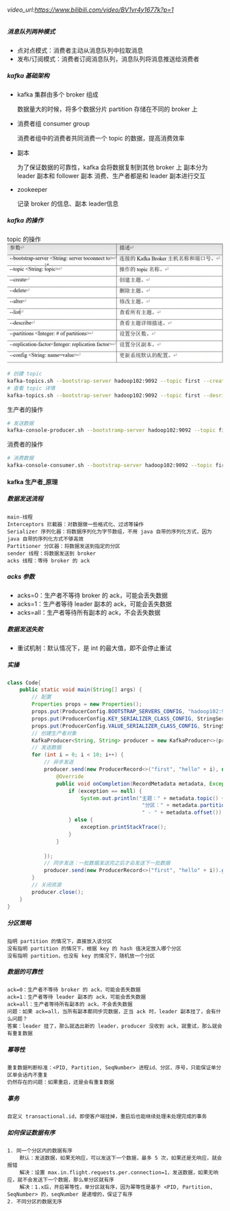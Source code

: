 ###### video_url:https://www.bilibili.com/video/BV1vr4y1677k?p=1
##### 消息队列两种模式
- 点对点模式：消费者主动从消息队列中拉取消息
- 发布/订阅模式：消费者订阅消息队列，消息队列将消息推送给消费者
##### kafka 基础架构
- kafka 集群由多个 broker 组成


    数据量大的时候，将多个数据分片 partition 存储在不同的 broker 上
- 消费者组 consumer group


    消费者组中的消费者共同消费一个 topic 的数据，提高消费效率
- 副本


    为了保证数据的可靠性，kafka 会将数据复制到其他 broker 上
    副本分为 leader 副本和 follower 副本
    消费、生产者都是和 leader 副本进行交互
- zookeeper


    记录 broker 的信息、副本 leader信息
##### kafka 的操作
topic 的操作
![](images/.images/8b31c7d8.png)
```bash
# 创建 topic
kafka-topics.sh --bootstrap-server hadoop102:9092 --topic first --create --partitions 3 --replication-factor 2
# 查看 topic 详情
kafka-topics.sh --bootstrap-server hadoop102:9092 --topic first --desribe
```
生产者的操作
```bash
# 发送数据
kafka-console-producer.sh --bootstramp-server hadoop102:9092 --topic first
```
消费者的操作
```bash
# 消费数据
kafka-console-consumer.sh --bootstrap-server hadoop102:9092 --topic first --from-beginning
```
#### kafka 生产者_原理
##### 数据发送流程
    main-线程
    Interceptors 拦截器：对数据做一些格式化、过滤等操作
    Serializer 序列化器：将数据序列化为字节数组，不用 java 自带的序列化方式，因为 java 自带的序列化方式不够高效
    Partitioner 分区器：将数据发送到指定的分区
    sender 线程：将数据发送到 broker
    acks 线程：等待 broker 的 ack
##### acks 参数
- acks=0：生产者不等待 broker 的 ack，可能会丢失数据
- acks=1：生产者等待 leader 副本的 ack，可能会丢失数据
- acks=all：生产者等待所有副本的 ack，不会丢失数据
##### 数据发送失败
- 重试机制：默认情况下，是 int 的最大值，即不会停止重试
##### 实操
```java
class Code{
    public static void main(String[] args) {
        // 配置
        Properties props = new Properties();
        props.put(ProducerConfig.BOOTSTRAP_SERVERS_CONFIG, "hadoop102:9092");
        props.put(ProducerConfig.KEY_SERIALIZER_CLASS_CONFIG, StringSerializer.class.getName());
        props.put(ProducerConfig.VALUE_SERIALIZER_CLASS_CONFIG, StringSerializer.class.getName());
        // 创建生产者对象
        KafkaProducer<String, String> producer = new KafkaProducer<>(props);
        // 发送数据
        for (int i = 0; i < 10; i++) {
            // 异步发送
            producer.send(new ProducerRecord<>("first", "hello" + i), new Callback() {
                @Override
                public void onCompletion(RecordMetadata metadata, Exception exception) {
                    if (exception == null) {
                        System.out.println("主题：" + metadata.topic() +
                                            "分区：" + metadata.partition() + 
                                            " - " + metadata.offset());
                    } else {
                        exception.printStackTrace();
                    }
                }
                
            });
            // 同步发送：一批数据发送完之后才会发送下一批数据
            producer.send(new ProducerRecord<>("first", "hello" + i)).get();
        }
        // 关闭资源
        producer.close();
    }
}
```
##### 分区策略
    指明 partition 的情况下，直接放入该分区
    没有指明 partition 的情况下，根据 key 的 hash 值决定放入哪个分区
    没有指明 partition，也没有 key 的情况下，随机放一个分区
##### 数据的可靠性
    ack=0：生产者不等待 broker 的 ack，可能会丢失数据
    ack=1：生产者等待 leader 副本的 ack，可能会丢失数据
    ack=all：生产者等待所有副本的 ack，不会丢失数据
    问题：如果 ack=all，当所有副本都同步完数据，正当 ack 时，leader 副本挂了，会有什么问题？
    答案：leader 挂了，那么就选出新的 leader，producer 没收到 ack，就重试，那么就会有重复数据
##### 幂等性
    重复数据判断标准：<PID, Partition, SeqNumber> 进程id、分区、序号，只能保证单分区单会话内不重复
    仍然存在的问题：如果重启，还是会有重复数据
##### 事务
    自定义 transactional.id，即使客户端挂掉，重启后也能继续处理未处理完成的事务
##### 如何保证数据有序
    1. 同一个分区内的数据有序
        默认：发送数据，如果无响应，可以发送下一个数据，最多 5 次，如果还是无响应，就会报错
        解决：设置 max.in.flight.requests.per.connection=1，发送数据，如果无响应，就不会发送下一个数据，那么单分区就有序
        解决：1.x后，开启幂等性，单分区就有序，因为幂等性是基于 <PID, Partition, SeqNumber> 的，seqNumber 是递增的，保证了有序
    2. 不同分区的数据无序
    


